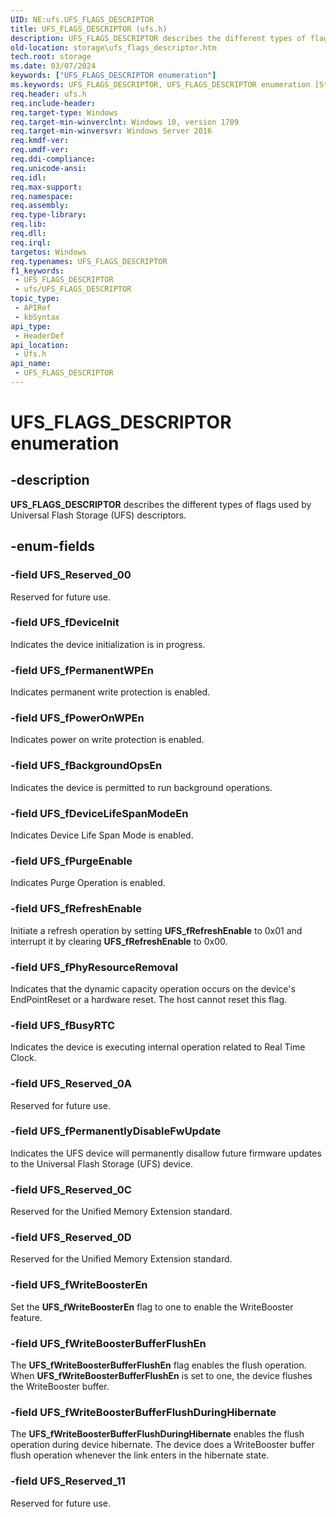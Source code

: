 ```yaml
---
UID: NE:ufs.UFS_FLAGS_DESCRIPTOR
title: UFS_FLAGS_DESCRIPTOR (ufs.h)
description: UFS_FLAGS_DESCRIPTOR describes the different types of flags used by Universal Flash Storage (UFS) descriptors.
old-location: storage\ufs_flags_descriptor.htm
tech.root: storage
ms.date: 03/07/2024
keywords: ["UFS_FLAGS_DESCRIPTOR enumeration"]
ms.keywords: UFS_FLAGS_DESCRIPTOR, UFS_FLAGS_DESCRIPTOR enumeration [Storage Devices], UFS_Reserved1, UFS_Reserved2, UFS_Reserved3, UFS_Reserved4, UFS_Reserved5, UFS_fBackgroundOpsEn, UFS_fBusyRTC, UFS_fDeviceInit, UFS_fDeviceLifeSpanModeEn, UFS_fPermanentWPEn, UFS_fPermanentlyDisableFwUpdate, UFS_fPhyResourceRemoval, UFS_fPowerOnWPEn, UFS_fPurgeEnable, storage.ufs_flags_descriptor, ufs/UFS_FLAGS_DESCRIPTOR, ufs/UFS_Reserved1, ufs/UFS_Reserved2, ufs/UFS_Reserved3, ufs/UFS_Reserved4, ufs/UFS_Reserved5, ufs/UFS_fBackgroundOpsEn, ufs/UFS_fBusyRTC, ufs/UFS_fDeviceInit, ufs/UFS_fDeviceLifeSpanModeEn, ufs/UFS_fPermanentWPEn, ufs/UFS_fPermanentlyDisableFwUpdate, ufs/UFS_fPhyResourceRemoval, ufs/UFS_fPowerOnWPEn, ufs/UFS_fPurgeEnable
req.header: ufs.h
req.include-header: 
req.target-type: Windows
req.target-min-winverclnt: Windows 10, version 1709
req.target-min-winversvr: Windows Server 2016
req.kmdf-ver: 
req.umdf-ver: 
req.ddi-compliance: 
req.unicode-ansi: 
req.idl: 
req.max-support: 
req.namespace: 
req.assembly: 
req.type-library: 
req.lib: 
req.dll: 
req.irql: 
targetos: Windows
req.typenames: UFS_FLAGS_DESCRIPTOR
f1_keywords:
 - UFS_FLAGS_DESCRIPTOR
 - ufs/UFS_FLAGS_DESCRIPTOR
topic_type:
 - APIRef
 - kbSyntax
api_type:
 - HeaderDef
api_location:
 - Ufs.h
api_name:
 - UFS_FLAGS_DESCRIPTOR
---
```


# UFS_FLAGS_DESCRIPTOR enumeration

## -description

**UFS_FLAGS_DESCRIPTOR** describes the different types of flags used by Universal Flash Storage (UFS) descriptors.

## -enum-fields

### -field UFS_Reserved_00

Reserved for future use.

### -field UFS_fDeviceInit

Indicates the device initialization is in progress.

### -field UFS_fPermanentWPEn

Indicates permanent write protection is enabled.

### -field UFS_fPowerOnWPEn

Indicates power on write protection is enabled.

### -field UFS_fBackgroundOpsEn

Indicates the device is permitted to run background operations.

### -field UFS_fDeviceLifeSpanModeEn

Indicates Device Life Span Mode is enabled.

### -field UFS_fPurgeEnable

Indicates Purge Operation is enabled.

### -field UFS_fRefreshEnable

Initiate a refresh operation by setting **UFS_fRefreshEnable** to 0x01 and interrupt it by clearing **UFS_fRefreshEnable** to 0x00.

### -field UFS_fPhyResourceRemoval

Indicates that the dynamic capacity operation occurs on the device's EndPointReset or a hardware reset. The host cannot reset this flag.

### -field UFS_fBusyRTC

Indicates the device is executing internal operation related to Real Time Clock.

### -field UFS_Reserved_0A

Reserved for future use.

### -field UFS_fPermanentlyDisableFwUpdate

Indicates the UFS device will permanently disallow future firmware updates to the Universal Flash Storage (UFS) device.

### -field UFS_Reserved_0C

Reserved for the Unified Memory Extension standard.

### -field UFS_Reserved_0D

Reserved for the Unified Memory Extension standard.

### -field UFS_fWriteBoosterEn

Set the **UFS_fWriteBoosterEn** flag to one to enable the WriteBooster feature.

### -field UFS_fWriteBoosterBufferFlushEn

The **UFS_fWriteBoosterBufferFlushEn** flag enables the flush operation. When **UFS_fWriteBoosterBufferFlushEn** is set to one, the device flushes the WriteBooster buffer.

### -field UFS_fWriteBoosterBufferFlushDuringHibernate

The **UFS_fWriteBoosterBufferFlushDuringHibernate** enables the flush operation during device hibernate. The device does a WriteBooster buffer flush operation whenever the link enters in the hibernate state.

### -field UFS_Reserved_11

Reserved for future use.

